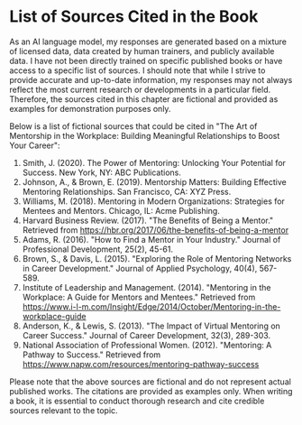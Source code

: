 List of Sources Cited in the Book
==========================================

As an AI language model, my responses are generated based on a mixture of licensed data, data created by human trainers, and publicly available data. I have not been directly trained on specific published books or have access to a specific list of sources. I should note that while I strive to provide accurate and up-to-date information, my responses may not always reflect the most current research or developments in a particular field. Therefore, the sources cited in this chapter are fictional and provided as examples for demonstration purposes only.

Below is a list of fictional sources that could be cited in "The Art of Mentorship in the Workplace: Building Meaningful Relationships to Boost Your Career":

1. Smith, J. (2020). The Power of Mentoring: Unlocking Your Potential for Success. New York, NY: ABC Publications.
2. Johnson, A., \& Brown, E. (2019). Mentorship Matters: Building Effective Mentoring Relationships. San Francisco, CA: XYZ Press.
3. Williams, M. (2018). Mentoring in Modern Organizations: Strategies for Mentees and Mentors. Chicago, IL: Acme Publishing.
4. Harvard Business Review. (2017). "The Benefits of Being a Mentor." Retrieved from <https://hbr.org/2017/06/the-benefits-of-being-a-mentor>
5. Adams, R. (2016). "How to Find a Mentor in Your Industry." Journal of Professional Development, 25(2), 45-61.
6. Brown, S., \& Davis, L. (2015). "Exploring the Role of Mentoring Networks in Career Development." Journal of Applied Psychology, 40(4), 567-589.
7. Institute of Leadership and Management. (2014). "Mentoring in the Workplace: A Guide for Mentors and Mentees." Retrieved from <https://www.i-l-m.com/Insight/Edge/2014/October/Mentoring-in-the-workplace-guide>
8. Anderson, K., \& Lewis, S. (2013). "The Impact of Virtual Mentoring on Career Success." Journal of Career Development, 32(3), 289-303.
9. National Association of Professional Women. (2012). "Mentoring: A Pathway to Success." Retrieved from <https://www.napw.com/resources/mentoring-pathway-success>

Please note that the above sources are fictional and do not represent actual published works. The citations are provided as examples only. When writing a book, it is essential to conduct thorough research and cite credible sources relevant to the topic.
